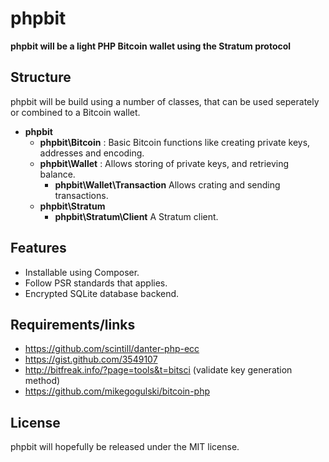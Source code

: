 phpbit
======

 **phpbit will be a light PHP Bitcoin wallet using the Stratum protocol**
 
Structure
---------
 
 phpbit will be build using a number of classes, that can be used seperately or
 combined to a Bitcoin wallet.

 * **phpbit**
   * **phpbit\Bitcoin** :
     Basic Bitcoin functions like creating private keys, addresses and encoding.
   * **phpbit\Wallet** :
     Allows storing of private keys, and retrieving balance.
     * **phpbit\Wallet\Transaction**
       Allows crating and sending transactions.
   * **phpbit\Stratum**
     * **phpbit\Stratum\Client**
       A Stratum client.
   
Features
--------
* Installable using Composer.
* Follow PSR standards that applies.
* Encrypted SQLite database backend.

Requirements/links
------------------
* https://github.com/scintill/danter-php-ecc
* https://gist.github.com/3549107
* http://bitfreak.info/?page=tools&t=bitsci (validate key generation method)
* https://github.com/mikegogulski/bitcoin-php

License
-------
phpbit will hopefully be released under the MIT license.

